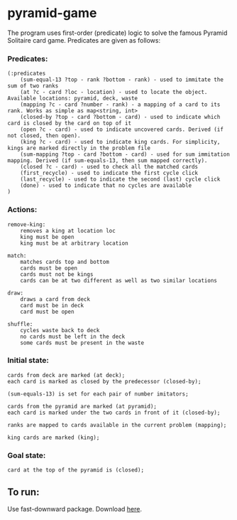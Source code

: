 # pyramid-game

The program uses first-order (predicate) logic to solve the famous Pyramid Solitaire card game. Predicates are given as follows:

### Predicates:
```
(:predicates
    (sum-equal-13 ?top - rank ?bottom - rank) - used to immitate the sum of two ranks
    (at ?c - card ?loc - location) - used to locate the object. Available locations: pyramid, deck, waste
    (mapping ?c - card ?number - rank) - a mapping of a card to its rank. Works as simple as map<string, int>
    (closed-by ?top - card ?bottom - card) - used to indicate which card is closed by the card on top of it
    (open ?c - card) - used to indicate uncovered cards. Derived (if not closed, then open).
    (king ?c - card) - used to indicate king cards. For simplicity, kings are marked directly in the problem file
    (sum-mapping ?top - card ?bottom - card) - used for sum immitation mapping. Derived (if sum-equals-13, then sum mapped correctly).
    (closed ?c - card) - used to check all the matched cards
    (first_recycle) - used to indicate the first cycle click
    (last_recycle) - used to indicate the second (last) cycle click
    (done) - used to indicate that no cycles are available
)
```
### Actions:
```
remove-king:
    removes a king at location loc
    king must be open
    king must be at arbitrary location

match:
    matches cards top and bottom
    cards must be open
    cards must not be kings
    cards can be at two different as well as two similar locations

draw:
    draws a card from deck
    card must be in deck
    card must be open

shuffle:
    cycles waste back to deck
    no cards must be left in the deck
    some cards must be present in the waste
```
### Initial state:
```
cards from deck are marked (at deck);
each card is marked as closed by the predecessor (closed-by);

(sum-equals-13) is set for each pair of number imitators;

cards from the pyramid are marked (at pyramid);
each card is marked under the two cards in front of it (closed-by);

ranks are mapped to cards available in the current problem (mapping);

king cards are marked (king);
```
### Goal state:
```
card at the top of the pyramid is (closed);
```
## To run:
Use fast-downward package. Download [here](https://www.fast-downward.org/QuickStart).
